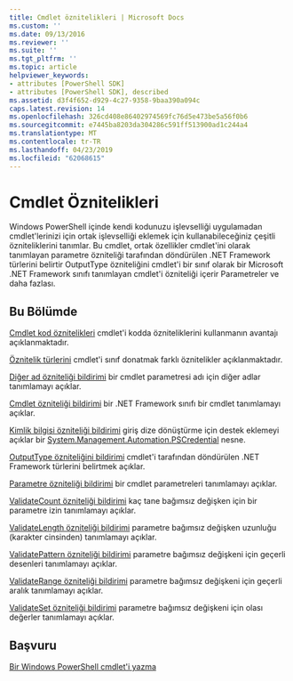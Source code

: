 ```yaml
---
title: Cmdlet öznitelikleri | Microsoft Docs
ms.custom: ''
ms.date: 09/13/2016
ms.reviewer: ''
ms.suite: ''
ms.tgt_pltfrm: ''
ms.topic: article
helpviewer_keywords:
- attributes [PowerShell SDK]
- attributes [PowerShell SDK], described
ms.assetid: d3f4f652-d929-4c27-9358-9baa390a094c
caps.latest.revision: 14
ms.openlocfilehash: 326cd408e86402974569fc76d5e473be5a56f0b6
ms.sourcegitcommit: e7445ba8203da304286c591ff513900ad1c244a4
ms.translationtype: MT
ms.contentlocale: tr-TR
ms.lasthandoff: 04/23/2019
ms.locfileid: "62068615"
---
```

# <a name="cmdlet-attributes"></a>Cmdlet Öznitelikleri

Windows PowerShell içinde kendi kodunuzu işlevselliği uygulamadan cmdlet'lerinizi için ortak işlevselliği eklemek için kullanabileceğiniz çeşitli özniteliklerini tanımlar. Bu cmdlet, ortak özellikler cmdlet'ini olarak tanımlayan parametre özniteliği tarafından döndürülen .NET Framework türlerini belirtir OutputType özniteliğini cmdlet'i bir sınıf olarak bir Microsoft .NET Framework sınıfı tanımlayan cmdlet'i özniteliği içerir Parametreler ve daha fazlası.

## <a name="in-this-section"></a>Bu Bölümde

[Cmdlet kod öznitelikleri](./attributes-in-cmdlet-code.md) cmdlet'i kodda özniteliklerini kullanmanın avantajı açıklanmaktadır.

[Öznitelik türlerini](./attribute-types.md) cmdlet'i sınıf donatmak farklı öznitelikler açıklanmaktadır.

[Diğer ad özniteliği bildirimi](./alias-attribute-declaration.md) bir cmdlet parametresi adı için diğer adlar tanımlamayı açıklar.

[Cmdlet özniteliği bildirimi](./cmdlet-attribute-declaration.md) bir .NET Framework sınıfı bir cmdlet tanımlamayı açıklar.

[Kimlik bilgisi özniteliği bildirimi](./credential-attribute-declaration.md) giriş dize dönüştürme için destek eklemeyi açıklar bir [System.Management.Automation.PSCredential](/dotnet/api/System.Management.Automation.PSCredential) nesne.

[OutputType özniteliğini bildirimi](./outputtype-attribute-declaration.md) cmdlet'i tarafından döndürülen .NET Framework türlerini belirtmek açıklar.

[Parametre özniteliği bildirimi](./parameter-attribute-declaration.md) bir cmdlet parametreleri tanımlamayı açıklar.

[ValidateCount özniteliği bildirimi](./validatecount-attribute-declaration.md) kaç tane bağımsız değişken için bir parametre izin tanımlamayı açıklar.

[ValidateLength özniteliği bildirimi](./validatelength-attribute-declaration.md) parametre bağımsız değişken uzunluğu (karakter cinsinden) tanımlamayı açıklar.

[ValidatePattern özniteliği bildirimi](./validatepattern-attribute-declaration.md) parametre bağımsız değişkeni için geçerli desenleri tanımlamayı açıklar.

[ValidateRange özniteliği bildirimi](./validaterange-attribute-declaration.md) parametre bağımsız değişkeni için geçerli aralık tanımlamayı açıklar.

[ValidateSet özniteliği bildirimi](./validateset-attribute-declaration.md) parametre bağımsız değişkeni için olası değerler tanımlamayı açıklar.

## <a name="reference"></a>Başvuru

[Bir Windows PowerShell cmdlet'i yazma](./writing-a-windows-powershell-cmdlet.md)
